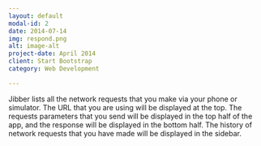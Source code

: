 ```yaml
---
layout: default
modal-id: 2
date: 2014-07-14
img: respond.png
alt: image-alt
project-date: April 2014
client: Start Bootstrap
category: Web Development

---
```


Jibber lists all the network requests that you make via your phone or simulator. The URL that you are using will be displayed at the top. The requests parameters that you send will be displayed in the top half of the app, and the response will be displayed in the bottom half. The history of network requests that you have made will be displayed in the sidebar.
